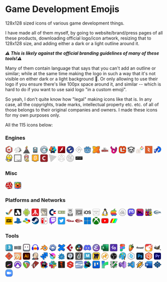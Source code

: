 # Game Development Emojis

128x128 sized icons of various game development things.

I have made all of them myself, by going to website/brand/press pages of all these products, downloading official
logo/icon artwork, resizing that to 128x128 size, and adding either a dark or a light outline around it.

***:warning: This is likely against the official branding guidelines of many of these tools!:warning:***

Many of them contain language that says that you can't add an outline or similar; while at the same time making
the logo in such a way that it's not visible on either dark or a light background :facepalm:. Or only allowing
to use their logo if you ensure there's like 100px space around it, and similar -- which is hard to do if
you want to use said logo "in a custom emoji".

So yeah, I don't quite know how "legal" making icons like that is. In any case, all the copyrights,
trade marks, intellectual property etc. etc. of all of those belongs to their original companies and owners.
I made these icons for my own purposes only.

All the 115 icons below:

### Engines

<img src="engines/emoji-babylonjs.png" alt="babylonjs" title="babylonjs" width="24"></img>
<img src="engines/emoji-bevy.png" alt="bevy" title="bevy" width="24"></img>
<img src="engines/emoji-cinder.png" alt="cinder" title="cinder" width="24"></img>
<img src="engines/emoji-cocos2d.png" alt="cocos2d" title="cocos2d" width="24"></img>
<img src="engines/emoji-construct.png" alt="construct" title="construct" width="24"></img>
<img src="engines/emoji-defold.png" alt="defold" title="defold" width="24"></img>
<img src="engines/emoji-flash.png" alt="flash" title="flash" width="24"></img>
<img src="engines/emoji-flax.png" alt="flax" title="flax" width="24"></img>
<img src="engines/emoji-gamemaker.png" alt="gamemaker" title="gamemaker" width="24"></img>
<img src="engines/emoji-godot.png" alt="godot" title="godot" width="24"></img>
<img src="engines/emoji-haxe.png" alt="haxe" title="haxe" width="24"></img>
<img src="engines/emoji-libgdx.png" alt="libgdx" title="libgdx" width="24"></img>
<img src="engines/emoji-luxe.png" alt="luxe" title="luxe" width="24"></img>
<img src="engines/emoji-monogame.png" alt="monogame" title="monogame" width="24"></img>
<img src="engines/emoji-panda3d.png" alt="panda3d" title="panda3d" width="24"></img>
<img src="engines/emoji-pico8.png" alt="pico8" title="pico8" width="24"></img>
<img src="engines/emoji-playcanvas.png" alt="playcanvas" title="playcanvas" width="24"></img>
<img src="engines/emoji-processing.png" alt="processing" title="processing" width="24"></img>
<img src="engines/emoji-pygame.png" alt="pygame" title="pygame" width="24"></img>
<img src="engines/emoji-raylib.png" alt="raylib" title="raylib" width="24"></img>
<img src="engines/emoji-renpy.png" alt="renpy" title="renpy" width="24"></img>
<img src="engines/emoji-scratch.png" alt="scratch" title="scratch" width="24"></img>
<img src="engines/emoji-stencyl.png" alt="stencyl" title="stencyl" width="24"></img>
<img src="engines/emoji-threejs.png" alt="threejs" title="threejs" width="24"></img>
<img src="engines/emoji-unity.png" alt="unity" title="unity" width="24"></img>
<img src="engines/emoji-unreal.png" alt="unreal" title="unreal" width="24"></img>
<img src="engines/emoji-vvvv.png" alt="vvvv" title="vvvv" width="24"></img>

### Misc

<img src="other/emoji-demoscene.png" alt="demoscene" title="demoscene" width="24"></img>
<img src="other/emoji-gamedev.png" alt="gamedev" title="gamedev" width="24"></img>

### Platforms and Networks

<img src="platforms/emoji-amiga.png" alt="amiga" title="amiga" width="24"></img>
<img src="platforms/emoji-analogue.png" alt="analogue" title="analogue" width="24"></img>
<img src="platforms/emoji-android.png" alt="android" title="android" width="24"></img>
<img src="platforms/emoji-atari.png" alt="atari" title="atari" width="24"></img>
<img src="platforms/emoji-bbcmicro.png" alt="bbcmicro" title="bbcmicro" width="24"></img>
<img src="platforms/emoji-c64.png" alt="c64" title="c64" width="24"></img>
<img src="platforms/emoji-directx.png" alt="directx" title="directx" width="24"></img>
<img src="platforms/emoji-epicgamesstore.png" alt="epicgamesstore" title="epicgamesstore" width="24"></img>
<img src="platforms/emoji-gog.png" alt="gog" title="gog" width="24"></img>
<img src="platforms/emoji-ios.png" alt="ios" title="ios" width="24"></img>
<img src="platforms/emoji-itchio.png" alt="itchio" title="itchio" width="24"></img>
<img src="platforms/emoji-linux.png" alt="linux" title="linux" width="24"></img>
<img src="platforms/emoji-mac.png" alt="mac" title="mac" width="24"></img>
<img src="platforms/emoji-macos.png" alt="macos" title="macos" width="24"></img>
<img src="platforms/emoji-mastodon.png" alt="mastodon" title="mastodon" width="24"></img>
<img src="platforms/emoji-metal.png" alt="metal" title="metal" width="24"></img>
<img src="platforms/emoji-msdos.png" alt="msdos" title="msdos" width="24"></img>
<img src="platforms/emoji-opengl.png" alt="opengl" title="opengl" width="24"></img>
<img src="platforms/emoji-playdate.png" alt="playdate" title="playdate" width="24"></img>
<img src="platforms/emoji-playstation.png" alt="playstation" title="playstation" width="24"></img>
<img src="platforms/emoji-snes.png" alt="snes" title="snes" width="24"></img>
<img src="platforms/emoji-steam.png" alt="steam" title="steam" width="24"></img>
<img src="platforms/emoji-switch.png" alt="switch" title="switch" width="24"></img>
<img src="platforms/emoji-twitch.png" alt="twitch" title="twitch" width="24"></img>
<img src="platforms/emoji-twitter.png" alt="twitter" title="twitter" width="24"></img>
<img src="platforms/emoji-vulkan.png" alt="vulkan" title="vulkan" width="24"></img>
<img src="platforms/emoji-webgl.png" alt="webgl" title="webgl" width="24"></img>
<img src="platforms/emoji-windows.png" alt="windows" title="windows" width="24"></img>
<img src="platforms/emoji-xbox.png" alt="xbox" title="xbox" width="24"></img>
<img src="platforms/emoji-youtube.png" alt="youtube" title="youtube" width="24"></img>
<img src="platforms/emoji-zxspectrum.png" alt="zxspectrum" title="zxspectrum" width="24"></img>

### Tools

<img src="tools/emoji-3dsmax.png" alt="3dsmax" title="3dsmax" width="24"></img>
<img src="tools/emoji-ableton.png" alt="ableton" title="ableton" width="24"></img>
<img src="tools/emoji-aseprite.png" alt="aseprite" title="aseprite" width="24"></img>
<img src="tools/emoji-audacity.png" alt="audacity" title="audacity" width="24"></img>
<img src="tools/emoji-blender.png" alt="blender" title="blender" width="24"></img>
<img src="tools/emoji-buildbot.png" alt="buildbot" title="buildbot" width="24"></img>
<img src="tools/emoji-confluence.png" alt="confluence" title="confluence" width="24"></img>
<img src="tools/emoji-cubase.png" alt="cubase" title="cubase" width="24"></img>
<img src="tools/emoji-davinci.png" alt="davinci" title="davinci" width="24"></img>
<img src="tools/emoji-discord.png" alt="discord" title="discord" width="24"></img>
<img src="tools/emoji-emacs.png" alt="emacs" title="emacs" width="24"></img>
<img src="tools/emoji-excel.png" alt="excel" title="excel" width="24"></img>
<img src="tools/emoji-favro.png" alt="favro" title="favro" width="24"></img>
<img src="tools/emoji-figma.png" alt="figma" title="figma" width="24"></img>
<img src="tools/emoji-flstudio.png" alt="flstudio" title="flstudio" width="24"></img>
<img src="tools/emoji-fmod.png" alt="fmod" title="fmod" width="24"></img>
<img src="tools/emoji-garageband.png" alt="garageband" title="garageband" width="24"></img>
<img src="tools/emoji-gimp.png" alt="gimp" title="gimp" width="24"></img>
<img src="tools/emoji-git.png" alt="git" title="git" width="24"></img>
<img src="tools/emoji-houdini.png" alt="houdini" title="houdini" width="24"></img>
<img src="tools/emoji-illustrator.png" alt="illustrator" title="illustrator" width="24"></img>
<img src="tools/emoji-jenkins.png" alt="jenkins" title="jenkins" width="24"></img>
<img src="tools/emoji-jira.png" alt="jira" title="jira" width="24"></img>
<img src="tools/emoji-krita.png" alt="krita" title="krita" width="24"></img>
<img src="tools/emoji-lightwave.png" alt="lightwave" title="lightwave" width="24"></img>
<img src="tools/emoji-logicpro.png" alt="logicpro" title="logicpro" width="24"></img>
<img src="tools/emoji-maxmsp.png" alt="maxmsp" title="maxmsp" width="24"></img>
<img src="tools/emoji-maya.png" alt="maya" title="maya" width="24"></img>
<img src="tools/emoji-miro.png" alt="miro" title="miro" width="24"></img>
<img src="tools/emoji-modo.png" alt="modo" title="modo" width="24"></img>
<img src="tools/emoji-obs.png" alt="obs" title="obs" width="24"></img>
<img src="tools/emoji-paint.png" alt="paint" title="paint" width="24"></img>
<img src="tools/emoji-perforce.png" alt="perforce" title="perforce" width="24"></img>
<img src="tools/emoji-photoshop.png" alt="photoshop" title="photoshop" width="24"></img>
<img src="tools/emoji-plasticscm.png" alt="plasticscm" title="plasticscm" width="24"></img>
<img src="tools/emoji-premiere.png" alt="premiere" title="premiere" width="24"></img>
<img src="tools/emoji-procreate.png" alt="procreate" title="procreate" width="24"></img>
<img src="tools/emoji-protools.png" alt="protools" title="protools" width="24"></img>
<img src="tools/emoji-reaper.png" alt="reaper" title="reaper" width="24"></img>
<img src="tools/emoji-renoise.png" alt="renoise" title="renoise" width="24"></img>
<img src="tools/emoji-rider.png" alt="rider" title="rider" width="24"></img>
<img src="tools/emoji-slack.png" alt="slack" title="slack" width="24"></img>
<img src="tools/emoji-spine.png" alt="spine" title="spine" width="24"></img>
<img src="tools/emoji-substance.png" alt="substance" title="substance" width="24"></img>
<img src="tools/emoji-svn.png" alt="svn" title="svn" width="24"></img>
<img src="tools/emoji-teamcity.png" alt="teamcity" title="teamcity" width="24"></img>
<img src="tools/emoji-trello.png" alt="trello" title="trello" width="24"></img>
<img src="tools/emoji-twine.png" alt="twine" title="twine" width="24"></img>
<img src="tools/emoji-vim.png" alt="vim" title="vim" width="24"></img>
<img src="tools/emoji-visualstudio.png" alt="visualstudio" title="visualstudio" width="24"></img>
<img src="tools/emoji-vscode.png" alt="vscode" title="vscode" width="24"></img>
<img src="tools/emoji-winamp.png" alt="winamp" title="winamp" width="24"></img>
<img src="tools/emoji-word.png" alt="word" title="word" width="24"></img>
<img src="tools/emoji-wwise.png" alt="wwise" title="wwise" width="24"></img>
<img src="tools/emoji-zoom.png" alt="zoom" title="zoom" width="24"></img>


